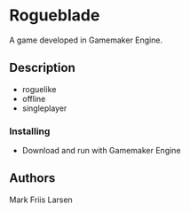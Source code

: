 # Rogueblade

A game developed in Gamemaker Engine.

## Description

* roguelike
* offline
* singleplayer

### Installing

* Download and run with Gamemaker Engine

## Authors

Mark Friis Larsen
